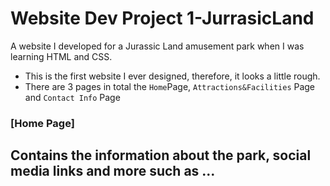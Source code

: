 # Website Dev Project 1-JurrasicLand
A website I developed for a Jurassic Land amusement park when I was learning HTML and CSS.
- This is the first website I ever designed, therefore, it looks a little rough.
- There are 3 pages in total the `Home`Page, `Attractions&Facilities` Page and `Contact Info` Page
### [Home Page] ###
Contains the information about the park, social media links and more such as ...
- 
